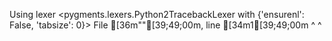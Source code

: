 Using lexer <pygments.lexers.Python2TracebackLexer with {'ensurenl': False, 'tabsize': 0}>
  File [36m"<stdin>"[39;49;00m, line [34m1[39;49;00m
    ^
    ^
